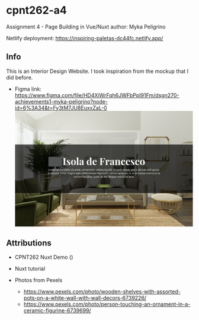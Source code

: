 # cpnt262-a4
Assignment 4 - Page Building in Vue/Nuxt
author: Myka Peligrino

Netlify deployment: https://inspiring-paletas-dc44fc.netlify.app/

## Info
This is an Interior Design Website. I took inspiration from the mockup that I did before.
- Figma link: https://www.figma.com/file/HD4XiWrFqh6JWFbPpI91Fm/dsgn270-achievements1-myka-peligrino?node-id=6%3A34&t=Fy3tM7JU8EuxxZaL-0
![Site mockup](./assets/images/dsgn270-achievements1-myka-peligrino.png)

## Attributions
- CPNT262 Nuxt Demo ()
- Nuxt tutorial

- Photos from Pexels
  - https://www.pexels.com/photo/wooden-shelves-with-assorted-pots-on-a-white-wall-with-wall-decors-6739226/
  - https://www.pexels.com/photo/person-touching-an-ornament-in-a-ceramic-figurine-6739699/

